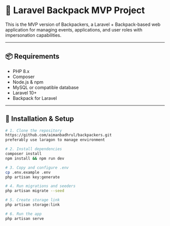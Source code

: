 # 🎒 Laravel Backpack MVP Project

This is the MVP version of Backpackers, a Laravel + Backpack-based web application for managing events, applications, and user roles with impersonation capabilities.

---

## 📦 Requirements

-   PHP 8.x
-   Composer
-   Node.js & npm
-   MySQL or compatible database
-   Laravel 10+
-   Backpack for Laravel

---

## 🚀 Installation & Setup

```bash
# 1. Clone the repository
https://github.com/aimanbadhrul/backpackers.git
preferably use laragon to manage environment

# 2. Install dependencies
composer install
npm install && npm run dev

# 3. Copy and configure .env
cp .env.example .env
php artisan key:generate

# 4. Run migrations and seeders
php artisan migrate --seed

# 5. Create storage link
php artisan storage:link

# 6. Run the app
php artisan serve
```
